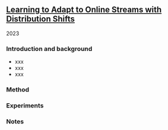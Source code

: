 ## [Learning to Adapt to Online Streams with Distribution Shifts](https://arxiv.org/abs/2303.01630)

2023

### Introduction and background
- xxx
- xxx
- xxx

### Method

### Experiments

### Notes
